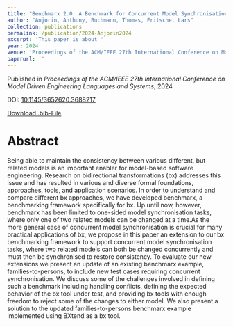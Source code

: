 ```yaml
---
title: "Benchmarx 2.0: A Benchmark for Concurrent Model Synchronisation Approaches"
author: "Anjorin, Anthony, Buchmann, Thomas, Fritsche, Lars"
collection: publications
permalink: /publication/2024-Anjorin2024
excerpt: 'This paper is about '
year: 2024
venue: 'Proceedings of the ACM/IEEE 27th International Conference on Model Driven Engineering Languages and Systems'
paperurl: ''
---
```


Published in *Proceedings of the ACM/IEEE 27th International Conference on Model Driven Engineering Languages and Systems*, 2024

DOI: [10.1145/3652620.3688217](https://doi.org/10.1145/3652620.3688217)

[Download .bib-File](https://tbuchmann.github.io/files/Anjorin2024.bib)

Abstract
=====

Being able to maintain the consistency between various different, but related models is an important enabler for model-based software engineering. Research on bidirectional transformations (bx) addresses this issue and has resulted in various and diverse formal foundations, approaches, tools, and application scenarios. In order to understand and compare different bx approaches, we have developed benchmarx, a benchmarking framework specifically for bx. Up until now, however, benchmarx has been limited to one-sided model synchronisation tasks, where only one of two related models can be changed at a time.As the more general case of concurrent model synchronisation is crucial for many practical applications of bx, we propose in this paper an extension to our bx benchmarking framework to support concurrent model synchronisation tasks, where two related models can both be changed concurrently and must then be synchronised to restore consistency. To evaluate our new extensions we present an update of an existing benchmarx example, families-to-persons, to include new test cases requiring concurrent synchronisation. We discuss some of the challenges involved in defining such a benchmark including handling conflicts, defining the expected behavior of the bx tool under test, and providing bx tools with enough freedom to reject some of the changes to either model. We also present a solution to the updated families-to-persons benchmarx example implemented using BXtend as a bx tool.